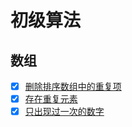 # 初级算法

## 数组

- [x]  [删除排序数组中的重复项](初级/数组/删除数组中的重复项/描述.md)
- [x]  [存在重复元素](初级/数组/存在重复元素/描述.md) 
- [x]  [只出现过一次的数字](初级/数组/只出现一次的数字/描述.md) 